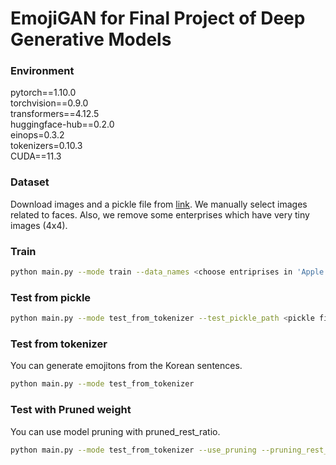 # EmojiGAN for Final Project of Deep Generative Models

### Environment
pytorch==1.10.0\
torchvision==0.9.0\
transformers==4.12.5\
huggingface-hub==0.2.0\
einops=0.3.2\
tokenizers=0.10.3\
CUDA==11.3

### Dataset
Download images and a pickle file from [link](https://drive.google.com/drive/folders/1UD6cCWa6lxz9zJmiuaz7dKylMdLMVzl3?usp=sharing).
We manually select images related to faces. Also, we remove some enterprises which have very tiny images (4x4). 

### Train
```bash
python main.py --mode train --data_names <choose entriprises in 'Apple', 'Facebook', 'Google', 'JoyPixels', 'Samsung', 'Twitter', 'Windows'>
```

### Test from pickle 
```bash
python main.py --mode test_from_tokenizer --test_pickle_path <pickle file path for test>
```

### Test from tokenizer
You can generate emojitons from the Korean sentences. 
```bash
python main.py --mode test_from_tokenizer 
```


### Test with Pruned weight
You can use model pruning with pruned_rest_ratio.
```bash
python main.py --mode test_from_tokenizer --use_pruning --pruning_rest_ratio 0.7
```

